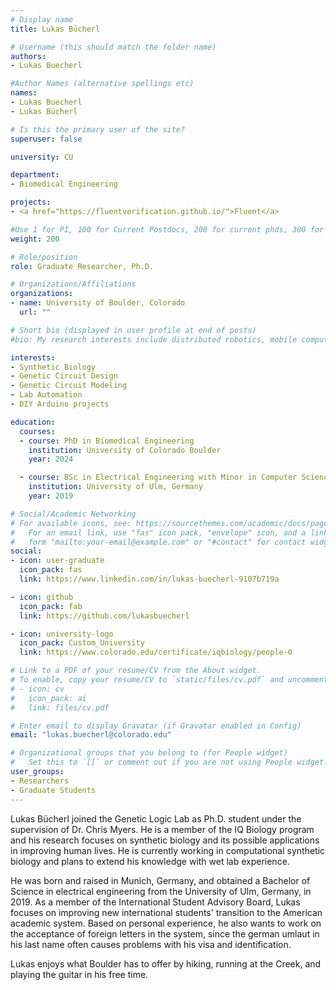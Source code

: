```yaml
---
# Display name
title: Lukas Bücherl

# Username (this should match the folder name)
authors:
- Lukas Buecherl

#Author Names (alternative spellings etc)
names:
- Lukas Buecherl
- Lukas Bücherl

# Is this the primary user of the site?
superuser: false

university: CU

department:
- Biomedical Engineering

projects:
- <a href="https://fluentverification.github.io/">Fluent</a>

#Use 1 for PI, 100 for Current Postdocs, 200 for current phds, 300 for current masters, 400 for current undergrads, 800 for alum postdocs, 810 for alum phds, 820 for alum masters, and 810 for alum undergrads
weight: 200

# Role/position
role: Graduate Researcher, Ph.D.

# Organizations/Affiliations
organizations:
- name: University of Boulder, Colorado
  url: ""

# Short bio (displayed in user profile at end of posts)
#bio: My research interests include distributed robotics, mobile computing and programmable matter.

interests:
- Synthetic Biology
- Genetic Circuit Design
- Genetic Circuit Modeling
- Lab Automation
- DIY Arduino projects

education:
  courses:
  - course: PhD in Biomedical Engineering
    institution: University of Colorado Boulder
    year: 2024

  - course: BSc in Electrical Engineering with Minor in Computer Science
    institution: University of Ulm, Germany
    year: 2019

# Social/Academic Networking
# For available icons, see: https://sourcethemes.com/academic/docs/page-builder/#icons
#   For an email link, use "fas" icon pack, "envelope" icon, and a link in the
#   form "mailto:your-email@example.com" or "#contact" for contact widget.
social:
- icon: user-graduate
  icon_pack: fas
  link: https://www.linkedin.com/in/lukas-buecherl-9107b719a

- icon: github
  icon_pack: fab
  link: https://github.com/lukasbuecherl

- icon: university-logo
  icon_pack: Custom_University
  link: https://www.colorado.edu/certificate/iqbiology/people-0

# Link to a PDF of your resume/CV from the About widget.
# To enable, copy your resume/CV to `static/files/cv.pdf` and uncomment the lines below.
# - icon: cv
#   icon_pack: ai
#   link: files/cv.pdf

# Enter email to display Gravatar (if Gravatar enabled in Config)
email: "lukas.buecherl@colorado.edu"

# Organizational groups that you belong to (for People widget)
#   Set this to `[]` or comment out if you are not using People widget.
user_groups:
- Researchers
- Graduate Students
---
```


Lukas Bücherl joined the Genetic Logic Lab as Ph.D. student under the supervision of Dr. Chris Myers. He is a member of the IQ Biology program and his research focuses on synthetic biology and its possible applications in improving human lives. He is currently working in computational synthetic biology and plans to extend his knowledge with wet lab experience.

He was born and raised in Munich, Germany, and obtained a Bachelor of Science in electrical engineering from the University of Ulm, Germany, in 2019.
As a member of the International Student Advisory Board, Lukas focuses on improving new international students' transition to the American academic system. Based on personal experience, he also wants to work on the acceptance of foreign letters in the system, since the german umlaut in his last name often causes problems with his visa and identification.

Lukas enjoys what Boulder has to offer by hiking, running at the Creek, and playing the guitar in his free time.

